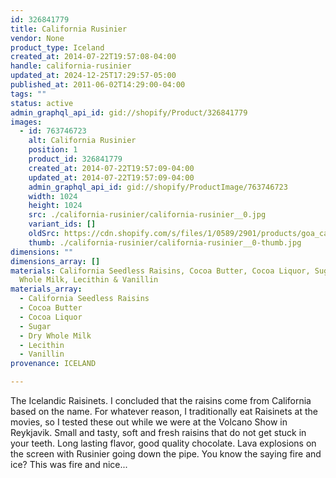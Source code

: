 ```yaml
---
id: 326841779
title: California Rusinier
vendor: None
product_type: Iceland
created_at: 2014-07-22T19:57:08-04:00
handle: california-rusinier
updated_at: 2024-12-25T17:29:57-05:00
published_at: 2011-06-02T14:29:00-04:00
tags: ""
status: active
admin_graphql_api_id: gid://shopify/Product/326841779
images:
  - id: 763746723
    alt: California Rusinier
    position: 1
    product_id: 326841779
    created_at: 2014-07-22T19:57:09-04:00
    updated_at: 2014-07-22T19:57:09-04:00
    admin_graphql_api_id: gid://shopify/ProductImage/763746723
    width: 1024
    height: 1024
    src: ./california-rusinier/california-rusinier__0.jpg
    variant_ids: []
    oldSrc: https://cdn.shopify.com/s/files/1/0589/2901/products/goa_californiu_rusinur.jpeg?v=1406073429
    thumb: ./california-rusinier/california-rusinier__0-thumb.jpg
dimensions: ""
dimensions_array: []
materials: California Seedless Raisins, Cocoa Butter, Cocoa Liquor, Sugar, Dry
  Whole Milk, Lecithin & Vanillin
materials_array:
  - California Seedless Raisins
  - Cocoa Butter
  - Cocoa Liquor
  - Sugar
  - Dry Whole Milk
  - Lecithin
  - Vanillin
provenance: ICELAND

---
```


The Icelandic Raisinets. I concluded that the raisins come from California based on the name. For whatever reason, I traditionally eat Raisinets at the movies, so I tested these out while we were at the Volcano Show in Reykjavik. Small and tasty, soft and fresh raisins that do not get stuck in your teeth. Long lasting flavor, good quality chocolate. Lava explosions on the screen with Rusinier going down the pipe. You know the saying fire and ice? This was fire and nice...